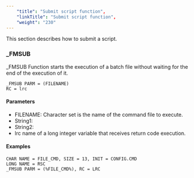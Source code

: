 ```yaml
---
    "title": "Submit script function",
    "linkTitle": "Submit script function",
    "weight": "230"
---
```

This section describes how to submit a script.

### _FMSUB

_FMSUB Function starts the execution of a batch file without waiting for the end of the execution of it.

```
_FMSUB PARM = (FILENAME)
RC = lrc
```

#### Parameters

- FILENAME: Character set is the name of the command file to execute.
- String1:
- String2:
- lrc name of a long integer variable that receives return code execution.

#### Examples

```
CHAR NAME = FILE_CMD, SIZE = 13, INIT = CONFIG.CMD
LONG NAME = RSC
_FMSUB PARM = (%FILE_CMD%), RC = LRC
```
